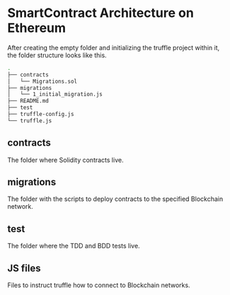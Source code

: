 # SmartContract Architecture on Ethereum

After creating the empty folder and initializing the truffle project within it, the folder structure looks like this.

```bash
.
├── contracts
│   └── Migrations.sol
├── migrations
│   └── 1_initial_migration.js
├── README.md
├── test
├── truffle-config.js
└── truffle.js
```

## contracts
The folder where Solidity contracts live.

## migrations
The folder with the scripts to deploy contracts to the specified Blockchain network.

## test
The folder where the TDD and BDD tests live.

## JS files
Files to instruct truffle how to connect to Blockchain networks.
